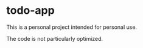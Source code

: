 # todo-app

This is a personal project intended for personal use.

The code is not particularly optimized.

